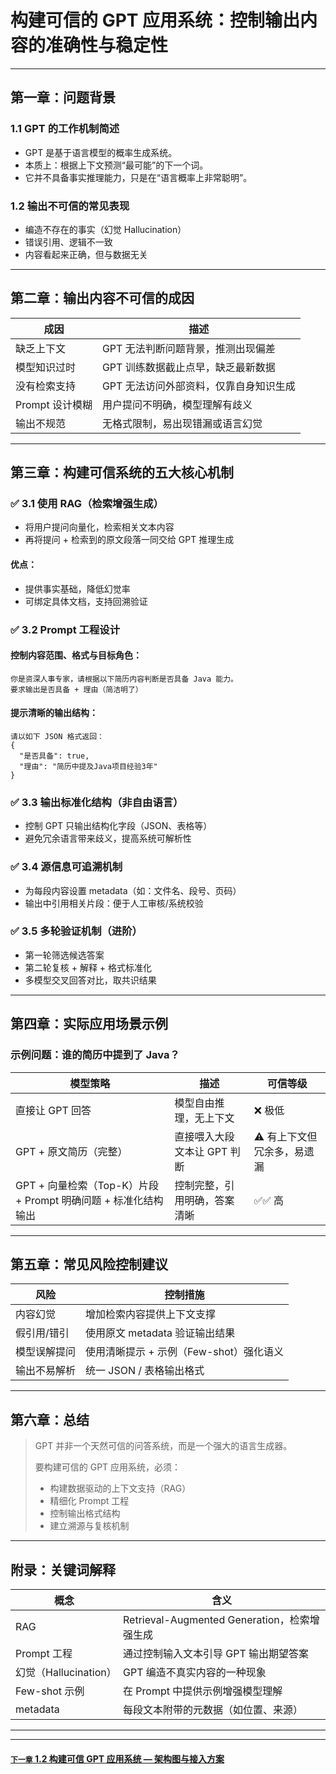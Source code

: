 # 构建可信的 GPT 应用系统：控制输出内容的准确性与稳定性

---

## 第一章：问题背景

### 1.1 GPT 的工作机制简述

* GPT 是基于语言模型的概率生成系统。
* 本质上：根据上下文预测“最可能”的下一个词。
* 它并不具备事实推理能力，只是在“语言概率上非常聪明”。

### 1.2 输出不可信的常见表现

* 编造不存在的事实（幻觉 Hallucination）
* 错误引用、逻辑不一致
* 内容看起来正确，但与数据无关

---

## 第二章：输出内容不可信的成因

| 成因          | 描述                    |
| ----------- | --------------------- |
| 缺乏上下文       | GPT 无法判断问题背景，推测出现偏差   |
| 模型知识过时      | GPT 训练数据截止点早，缺乏最新数据   |
| 没有检索支持      | GPT 无法访问外部资料，仅靠自身知识生成 |
| Prompt 设计模糊 | 用户提问不明确，模型理解有歧义       |
| 输出不规范       | 无格式限制，易出现错漏或语言幻觉      |

---

## 第三章：构建可信系统的五大核心机制

### ✅ 3.1 使用 RAG（检索增强生成）

* 将用户提问向量化，检索相关文本内容
* 再将提问 + 检索到的原文段落一同交给 GPT 推理生成

#### 优点：

* 提供事实基础，降低幻觉率
* 可绑定具体文档，支持回溯验证

### ✅ 3.2 Prompt 工程设计

#### 控制内容范围、格式与目标角色：

```text
你是资深人事专家，请根据以下简历内容判断是否具备 Java 能力。
要求输出是否具备 + 理由（简洁明了）
```

#### 提示清晰的输出结构：

```text
请以如下 JSON 格式返回：
{
  "是否具备": true,
  "理由": "简历中提及Java项目经验3年"
}
```

### ✅ 3.3 输出标准化结构（非自由语言）

* 控制 GPT 只输出结构化字段（JSON、表格等）
* 避免冗余语言带来歧义，提高系统可解析性

### ✅ 3.4 源信息可追溯机制

* 为每段内容设置 metadata（如：文件名、段号、页码）
* 输出中引用相关片段：便于人工审核/系统校验

### ✅ 3.5 多轮验证机制（进阶）

* 第一轮筛选候选答案
* 第二轮复核 + 解释 + 格式标准化
* 多模型交叉回答对比，取共识结果

---

## 第四章：实际应用场景示例

### 示例问题：谁的简历中提到了 Java？

| 模型策略                                        | 描述               | 可信等级            |
| ------------------------------------------- | ---------------- | --------------- |
| 直接让 GPT 回答                                  | 模型自由推理，无上下文      | ❌ 极低            |
| GPT + 原文简历（完整）                              | 直接喂入大段文本让 GPT 判断 | ⚠️ 有上下文但冗余多，易遗漏 |
| GPT + 向量检索（Top-K）片段 + Prompt 明确问题 + 标准化结构输出 | 控制完整，引用明确，答案清晰   | ✅✅ 高            |

---

## 第五章：常见风险控制建议

| 风险     | 控制措施                      |
| ------ | ------------------------- |
| 内容幻觉   | 增加检索内容提供上下文支撑             |
| 假引用/错引 | 使用原文 metadata 验证输出结果      |
| 模型误解提问 | 使用清晰提示 + 示例（Few-shot）强化语义 |
| 输出不易解析 | 统一 JSON / 表格输出格式          |

---

## 第六章：总结

> GPT 并非一个天然可信的问答系统，而是一个强大的语言生成器。
>
> 要构建可信的 GPT 应用系统，必须：
>
> * 构建数据驱动的上下文支持（RAG）
> * 精细化 Prompt 工程
> * 控制输出格式结构
> * 建立溯源与复核机制

---

## 附录：关键词解释

| 概念                | 含义                                    |
| ----------------- | ------------------------------------- |
| RAG               | Retrieval-Augmented Generation，检索增强生成 |
| Prompt 工程         | 通过控制输入文本引导 GPT 输出期望答案                 |
| 幻觉（Hallucination） | GPT 编造不真实内容的一种现象                      |
| Few-shot 示例       | 在 Prompt 中提供示例增强模型理解                  |
| metadata          | 每段文本附带的元数据（如位置、来源）                    |


---
---
#### [`下一章` 1.2 构建可信 GPT 应用系统 — 架构图与接入方案](/AI/openai/1.2-GPT-frame.md)